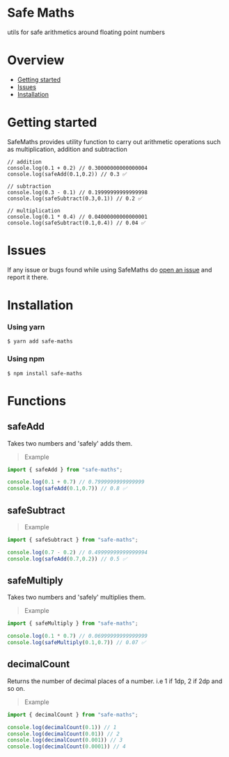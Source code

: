 # Safe Maths

utils for safe arithmetics around floating point numbers

# Overview

- [Getting started](#getting-started)
- [Issues](#issues)
- [Installation](#installation)

# Getting started

SafeMaths provides utility function to carry out arithmetic operations such as multiplication, addition and subtraction

```
// addition
console.log(0.1 + 0.2) // 0.30000000000000004
console.log(safeAdd(0.1,0.2)) // 0.3 ✅

// subtraction
console.log(0.3 - 0.1) // 0.19999999999999998
console.log(safeSubtract(0.3,0.1)) // 0.2 ✅

// multiplication
console.log(0.1 * 0.4) // 0.04000000000000001
console.log(safeSubtract(0.1,0.4)) // 0.04 ✅
```

# Issues

If any issue or bugs found while using SafeMaths do [open an issue](https://github.com/Xavier577/safe-maths/issues) and report it there.

# Installation

### Using yarn

```
$ yarn add safe-maths
```

### Using npm

```
$ npm install safe-maths
```

# Functions

## safeAdd
Takes two numbers and 'safely' adds them.

> Example

```typescript
import { safeAdd } from "safe-maths";

console.log(0.1 + 0.7) // 0.7999999999999999
console.log(safeAdd(0.1,0.7)) // 0.8 ✅
```

## safeSubtract

> Example

```typescript
import { safeSubtract } from "safe-maths";

console.log(0.7 - 0.2) // 0.49999999999999994
console.log(safeAdd(0.7,0.2)) // 0.5 ✅
```

## safeMultiply
Takes two numbers and 'safely' multiplies them.

> Example

```typescript
import { safeMultiply } from "safe-maths";

console.log(0.1 * 0.7) // 0.06999999999999999
console.log(safeMultiply(0.1,0.7)) // 0.07 ✅
```

## decimalCount
Returns the number of decimal places of a number. i.e 1 if 1dp, 2 if 2dp and so on.

> Example

```typescript
import { decimalCount } from "safe-maths";

console.log(decimalCount(0.1)) // 1 
console.log(decimalCount(0.01)) // 2
console.log(decimalCount(0.001)) // 3 
console.log(decimalCount(0.0001)) // 4 
```

